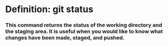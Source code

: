 # Definition: git status
### This command returns the status of the working directory and the staging area. It is useful when you would like to know what changes have been made, staged, and pushed. 